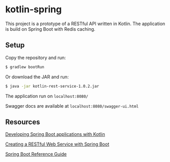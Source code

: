 # kotlin-spring

This project is a prototype of a RESTful API written in Kotlin. The application is build on Spring Boot with Redis caching.


## Setup
Copy the repository and run:
```bash
$ gradlew bootRun
```

Or download the JAR and run:
```bash
$ java -jar kotlin-rest-service-1.0.2.jar
```

The application run on `localhost:8080/`

Swagger docs are available at `localhost:8080/swagger-ui.html`


## Resources

[Developing Spring Boot applications with Kotlin](https://spring.io/blog/2016/02/15/developing-spring-boot-applications-with-kotlin)

[Creating a RESTful Web Service with Spring Boot](https://kotlinlang.org/docs/tutorials/spring-boot-restful.html)

[Spring Boot Reference Guide](https://docs.spring.io/spring-boot/docs/current/reference/htmlsingle/)